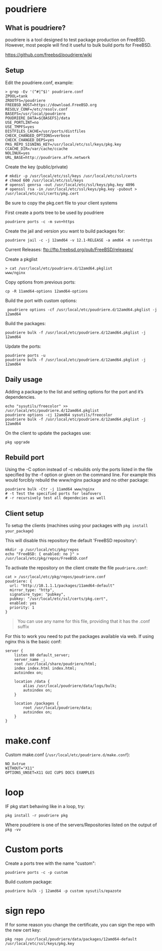 poudriere
=========

What is poudriere?
------------------

poudriere is a tool designed to test package production on FreeBSD. However,
most people will find it useful to bulk build ports for FreeBSD.

https://github.com/freebsd/poudriere/wiki


Setup
-----

Edit the poudriere.conf, example:

    > grep -Ev '(^#|^$)' poudriere.conf
    ZPOOL=tank
    ZROOTFS=/poudriere
    FREEBSD_HOST=https://download.FreeBSD.org
    RESOLV_CONF=/etc/resolv.conf
    BASEFS=/usr/local/poudriere
    POUDRIERE_DATA=${BASEFS}/data
    USE_PORTLINT=no
    USE_TMPFS=yes
    DISTFILES_CACHE=/usr/ports/distfiles
    CHECK_CHANGED_OPTIONS=verbose
    CHECK_CHANGED_DEPS=yes
    PKG_REPO_SIGNING_KEY=/usr/local/etc/ssl/keys/pkg.key
    CCACHE_DIR=/var/cache/ccache
    NOLINUX=yes
    URL_BASE=http://poudriere.affe.network


Create the key (public/private)

    # mkdir -p /usr/local/etc/ssl/keys /usr/local/etc/ssl/certs
    # chmod 600 /usr/local/etc/ssl/keys
    # openssl genrsa -out /usr/local/etc/ssl/keys/pkg.key 4096
    # openssl rsa -in /usr/local/etc/ssl/keys/pkg.key -pubout > /usr/local/etc/ssl/certs/pkg.cert

Be sure to copy the pkg.cert file to your client systems

First create a ports tree to be used by poudriere

    poudriere ports -c -m svn+https

Create the jail and version you want to build packages for:

    poudriere jail -c -j 12amd64 -v 12.1-RELEASE -a amd64 -m svn+https

Current Releases:
ftp://ftp.freebsd.org/pub/FreeBSD/releases/

Create a pkglist

    > cat /usr/local/etc/poudriere.d/12amd64.pkglist
    www/nginx

Copy options from previous ports:

    cp -R 11amd64-options 12amd64-options

Build the port with custom options:

     poudriere options -cf /usr/local/etc/poudriere.d/12amd64.pkglist -j 12amd64

Build the packages:

    poudriere bulk -f /usr/local/etc/poudriere.d/12amd64.pkglist -j 12amd64

Update the ports:

    poudriere ports -u
    poudriere bulk -f /usr/local/etc/poudriere.d/12amd64.pkglist -j 12amd64


Daily usage
-----------

Adding a package to the list and setting options for the port and it’s dependencies.

    echo "sysutils/freecolor" >> /usr/local/etc/poudriere.d/12amd64.pkglist
    poudriere options -cj 12amd64 sysutils/freecolor
    poudriere bulk -f /usr/local/etc/poudriere.d/12amd64.pkglist -j 12amd64


On the client to update the packages use:

    pkg upgrade


Rebuild port
------------

Using the -C option instead of -c rebuilds only the ports listed in the file
specified by the -f option or given on the command line. For example this would
forcibly rebuild the www/nginx package and no other package:

    poudriere bulk -Ctr -j 11amd64 www/nginx
    # -t Test the specified ports for leafovers
    # -r recursively test all dependecies as well


Client setup
------------

To setup the clients (machines using your packages with ``pkg install your_package``)

This will disable this repository the default 'FreeBSD repository':

    mkdir -p /usr/local/etc/pkg/repos
    echo "FreeBSD: { enabled: no }" > /usr/local/etc/pkg/repos/FreeBSD.conf

To activate the repository on the client create the file ``poudriere.conf``:

    cat > /usr/local/etc/pkg/repos/poudriere.conf
    poudriere: {
      url: "http://10.1.1.1/packages/11amd64-default"
      mirror_type: "http",
      signature_type: "pubkey",
      pubkey: "/usr/local/etc/ssl/certs/pkg.cert",
      enabled: yes
      priority: 1
    }

> You can use any name for this file, providing that it has the .conf suffix

For this to work you need to put the packages available via web. If using nginx
this is the basic conf:

    server {
        listen 80 default_server;
        server_name _;
        root /usr/local/share/poudriere/html;
        index index.html index.html;
        autoindex on;

        location /data {
            alias /usr/local/poudriere/data/logs/bulk;
            autoindex on;
        }

        location /packages {
            root /usr/local/poudriere/data;
            autoindex on;
        }
    }

make.conf
=========

Custom make.conf (``/usr/local/etc/poudriere.d/make.conf``):

    NO_X=true
    WITHOUT="X11"
    OPTIONS_UNSET=X11 GUI CUPS DOCS EXAMPLES


loop
====

IF pkg start behaving like in a loop, try:

    pkg install -r poudriere pkg

Where poudriere is one of the servers/Repositories listed on the output of ``pkg -vv``


Custom ports
=============

Create a ports tree with the name "custom":

    poudriere ports -c -p custom

Build custom package:

    poudriere bulk -j 12amd64 -p custom sysutils/epazote

# sign repo

If for some reason you change the certificate, you can sign the repo with the new cert key:

    pkg repo /usr/local/poudriere/data/packages/12amd64-default /usr/local/etc/ssl/keys/pkg.key
